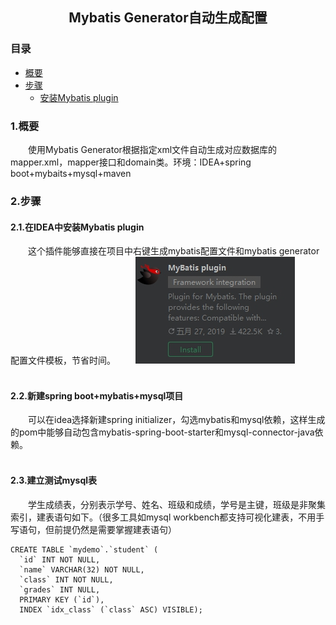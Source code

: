 ##                                                    <center>    Mybatis Generator自动生成配置</center>
### 目录
- [概要](#1概要)
- [步骤](#2步骤)
  - [安装Mybatis plugin](#21在idea中安装mybatis-plugin)
###   1.概要
&emsp;&emsp;使用Mybatis Generator根据指定xml文件自动生成对应数据库的mapper.xml，mapper接口和domain类。环境：IDEA+spring boot+mybaits+mysql+maven
###   2.步骤
#### 2.1.在IDEA中安装Mybatis plugin
&emsp;&emsp;这个插件能够直接在项目中右键生成mybatis配置文件和mybatis generator配置文件模板，节省时间。
 &emsp;&emsp;![](https://github.com/nanguohao/blog/blob/master/MyBatis/Mybatis%20Generator%E8%87%AA%E5%8A%A8%E7%94%9F%E6%88%90%E6%95%B0%E6%8D%AE%E5%BA%93mapper%E5%92%8C%E7%B1%BB%E6%96%87%E4%BB%B6/mybatis%20plugin.JPG?raw=true)
 <br/><br/>
#### 2.2.新建spring boot+mybatis+mysql项目
&emsp;&emsp;可以在idea选择新建spring initializer，勾选mybatis和mysql依赖，这样生成的pom中能够自动包含mybatis-spring-boot-starter和mysql-connector-java依赖。
   <br/><br/>
#### 2.3.建立测试mysql表
&emsp;&emsp;学生成绩表，分别表示学号、姓名、班级和成绩，学号是主键，班级是非聚集索引，建表语句如下。（很多工具如mysql workbench都支持可视化建表，不用手写语句，但前提仍然是需要掌握建表语句）
```mysql
CREATE TABLE `mydemo`.`student` (
  `id` INT NOT NULL,
  `name` VARCHAR(32) NOT NULL,
  `class` INT NOT NULL,
  `grades` INT NULL,
  PRIMARY KEY (`id`),
  INDEX `idx_class` (`class` ASC) VISIBLE);
```


